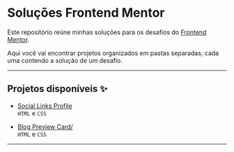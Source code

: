 # Soluções Frontend Mentor

Este repositório reúne minhas soluções para os desafios do [Frontend Mentor](https://www.frontendmentor.io/).

Aqui você vai encontrar projetos organizados em pastas separadas, cada uma contendo a solução de um desafio.

---

## Projetos disponíveis ✨

* [Social Links Profile](./social-links-profile/)  
  `HTML` e `CSS`

* [Blog Preview Card/](./blog-preview-card/)  
`HTML` e `CSS`


---
